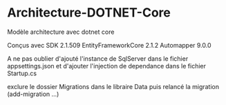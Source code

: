 # Architecture-DOTNET-Core
Modèle architecture avec dotnet core

Conçus avec SDK 2.1.509
EntityFrameworkCore 2.1.2
Automapper 9.0.0

A ne pas oublier d'ajouté l'instance de SqlServer dans le fichier appsettings.json
et d'ajouter l'injection de dependance dans le fichier Startup.cs

exclure le dossier Migrations dans le libraire Data puis relancé la migration (add-migration ...)
